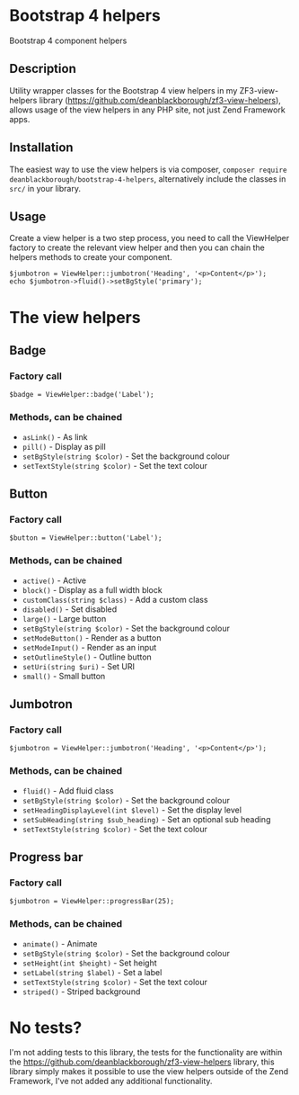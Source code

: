 # Bootstrap 4 helpers

Bootstrap 4 component helpers

## Description

Utility wrapper classes for the Bootstrap 4 view helpers in my ZF3-view-helpers library 
(https://github.com/deanblackborough/zf3-view-helpers), allows usage of the view helpers in any PHP site, 
not just Zend Framework apps.

## Installation

The easiest way to use the view helpers is via composer, `composer require deanblackborough/bootstrap-4-helpers`, 
alternatively include the classes in `src/` in your library.

## Usage

Create a view helper is a two step process, you need to call the ViewHelper factory to create the relevant 
view helper and then you can chain the helpers methods to create your component.

```
$jumbotron = ViewHelper::jumbotron('Heading', '<p>Content</p>');
echo $jumbotron->fluid()->setBgStyle('primary');
``` 

# The view helpers

## Badge 

### Factory call

```
$badge = ViewHelper::badge('Label');
```

### Methods, can be chained

* ```asLink()``` - As link
* ```pill()``` - Display as pill
* ```setBgStyle(string $color)``` - Set the background colour
* ```setTextStyle(string $color)``` - Set the text colour

## Button 

### Factory call

```
$button = ViewHelper::button('Label');
```

### Methods, can be chained

* ```active()``` - Active
* ```block()``` - Display as a full width block
* ```customClass(string $class)``` - Add a custom class
* ```disabled()``` - Set disabled
* ```large()``` - Large button
* ```setBgStyle(string $color)``` - Set the background colour
* ```setModeButton()``` -  Render as a button
* ```setModeInput()``` - Render as an input
* ```setOutlineStyle()``` - Outline button
* ```setUri(string $uri)``` - Set URI
* ```small()``` - Small button

## Jumbotron 

### Factory call

```
$jumbotron = ViewHelper::jumbotron('Heading', '<p>Content</p>');
```

### Methods, can be chained

* ```fluid()``` - Add fluid class
* ```setBgStyle(string $color)``` - Set the background colour
* ```setHeadingDisplayLevel(int $level)``` - Set the display level
* ```setSubHeading(string $sub_heading)``` - Set an optional sub heading
* ```setTextStyle(string $color)``` - Set the text colour

## Progress bar 

### Factory call

```
$jumbotron = ViewHelper::progressBar(25);
```

### Methods, can be chained

* ```animate()``` - Animate
* ```setBgStyle(string $color)``` - Set the background colour
* ```setHeight(int $height)``` - Set height
* ```setLabel(string $label)``` - Set a label
* ```setTextStyle(string $color)``` - Set the text colour
* ```striped()``` - Striped background


# No tests?

I'm not adding tests to this library, the tests for the functionality are within the 
https://github.com/deanblackborough/zf3-view-helpers library, this library simply makes it possible to use 
the view helpers outside of the Zend Framework, I've not added any additional functionality.

